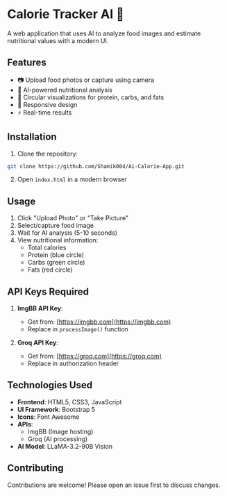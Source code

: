 # Calorie Tracker AI 🍎

A web application that uses AI to analyze food images and estimate nutritional values with a modern UI.

## Features

- 📷 Upload food photos or capture using camera
- 🤖 AI-powered nutritional analysis
- 🎯 Circular visualizations for protein, carbs, and fats
- 📱 Responsive design
- ⚡ Real-time results

## Installation

1. Clone the repository:
```bash
git clone https://github.com/Shamik004/Ai-Calorie-App.git
```
2. Open `index.html` in a modern browser

## Usage

1. Click "Upload Photo" or "Take Picture"
2. Select/capture food image
3. Wait for AI analysis (5-10 seconds)
4. View nutritional information:
   - Total calories
   - Protein (blue circle)
   - Carbs (green circle)
   - Fats (red circle)

## API Keys Required

1. **ImgBB API Key**:
   - Get from: [https://imgbb.com](https://imgbb.com)
   - Replace in `processImage()` function

2. **Groq API Key**:
   - Get from: [https://groq.com](https://groq.com)
   - Replace in authorization header

## Technologies Used

- **Frontend**: HTML5, CSS3, JavaScript
- **UI Framework**: Bootstrap 5
- **Icons**: Font Awesome
- **APIs**: 
  - ImgBB (Image hosting)
  - Groq (AI processing)
- **AI Model**: LLaMA-3.2-90B Vision

## Contributing

Contributions are welcome! Please open an issue first to discuss changes.
